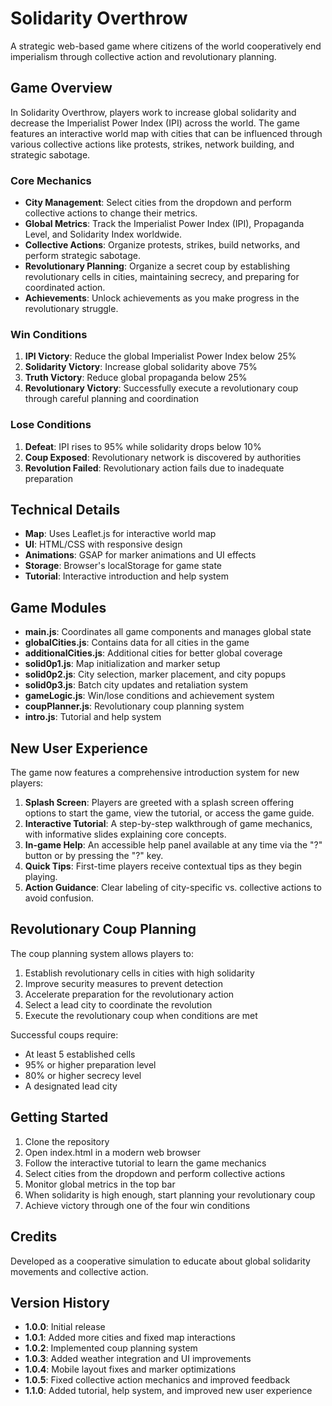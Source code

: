 # Solidarity Overthrow

A strategic web-based game where citizens of the world cooperatively end imperialism through collective action and revolutionary planning.

## Game Overview

In Solidarity Overthrow, players work to increase global solidarity and decrease the Imperialist Power Index (IPI) across the world. The game features an interactive world map with cities that can be influenced through various collective actions like protests, strikes, network building, and strategic sabotage.

### Core Mechanics

- **City Management**: Select cities from the dropdown and perform collective actions to change their metrics.
- **Global Metrics**: Track the Imperialist Power Index (IPI), Propaganda Level, and Solidarity Index worldwide.
- **Collective Actions**: Organize protests, strikes, build networks, and perform strategic sabotage.
- **Revolutionary Planning**: Organize a secret coup by establishing revolutionary cells in cities, maintaining secrecy, and preparing for coordinated action.
- **Achievements**: Unlock achievements as you make progress in the revolutionary struggle.

### Win Conditions

1. **IPI Victory**: Reduce the global Imperialist Power Index below 25%
2. **Solidarity Victory**: Increase global solidarity above 75%
3. **Truth Victory**: Reduce global propaganda below 25%
4. **Revolutionary Victory**: Successfully execute a revolutionary coup through careful planning and coordination

### Lose Conditions

1. **Defeat**: IPI rises to 95% while solidarity drops below 10%
2. **Coup Exposed**: Revolutionary network is discovered by authorities
3. **Revolution Failed**: Revolutionary action fails due to inadequate preparation

## Technical Details

- **Map**: Uses Leaflet.js for interactive world map
- **UI**: HTML/CSS with responsive design
- **Animations**: GSAP for marker animations and UI effects
- **Storage**: Browser's localStorage for game state
- **Tutorial**: Interactive introduction and help system

## Game Modules

- **main.js**: Coordinates all game components and manages global state
- **globalCities.js**: Contains data for all cities in the game
- **additionalCities.js**: Additional cities for better global coverage
- **solid0p1.js**: Map initialization and marker setup
- **solid0p2.js**: City selection, marker placement, and city popups
- **solid0p3.js**: Batch city updates and retaliation system
- **gameLogic.js**: Win/lose conditions and achievement system
- **coupPlanner.js**: Revolutionary coup planning system
- **intro.js**: Tutorial and help system

## New User Experience

The game now features a comprehensive introduction system for new players:

1. **Splash Screen**: Players are greeted with a splash screen offering options to start the game, view the tutorial, or access the game guide.
2. **Interactive Tutorial**: A step-by-step walkthrough of game mechanics, with informative slides explaining core concepts.
3. **In-game Help**: An accessible help panel available at any time via the "?" button or by pressing the "?" key.
4. **Quick Tips**: First-time players receive contextual tips as they begin playing.
5. **Action Guidance**: Clear labeling of city-specific vs. collective actions to avoid confusion.

## Revolutionary Coup Planning

The coup planning system allows players to:

1. Establish revolutionary cells in cities with high solidarity
2. Improve security measures to prevent detection
3. Accelerate preparation for the revolutionary action
4. Select a lead city to coordinate the revolution
5. Execute the revolutionary coup when conditions are met

Successful coups require:
- At least 5 established cells
- 95% or higher preparation level
- 80% or higher secrecy level
- A designated lead city

## Getting Started

1. Clone the repository
2. Open index.html in a modern web browser
3. Follow the interactive tutorial to learn the game mechanics
4. Select cities from the dropdown and perform collective actions
5. Monitor global metrics in the top bar
6. When solidarity is high enough, start planning your revolutionary coup
7. Achieve victory through one of the four win conditions

## Credits

Developed as a cooperative simulation to educate about global solidarity movements and collective action.

## Version History

- **1.0.0**: Initial release
- **1.0.1**: Added more cities and fixed map interactions
- **1.0.2**: Implemented coup planning system
- **1.0.3**: Added weather integration and UI improvements
- **1.0.4**: Mobile layout fixes and marker optimizations
- **1.0.5**: Fixed collective action mechanics and improved feedback
- **1.1.0**: Added tutorial, help system, and improved new user experience
